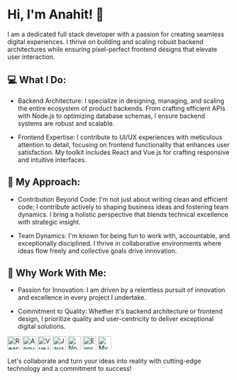 # Hi, I'm Anahit! 👋

I am a dedicated full stack developer with a passion for creating seamless digital experiences. I thrive on building and scaling robust backend architectures while ensuring pixel-perfect frontend designs that elevate user interaction.

## 💻 What I Do:
- Backend Architecture: I specialize in designing, managing, and scaling the entire ecosystem of product backends. From crafting efficient APIs with Node.js to optimizing database schemas, I ensure backend systems are robust and scalable.

- Frontend Expertise: I contribute to UI/UX experiences with meticulous attention to detail, focusing on frontend functionality that enhances user satisfaction. My toolkit includes React and Vue.js for crafting responsive and intuitive interfaces.

## 🚀 My Approach:
- Contribution Beyond Code: I'm not just about writing clean and efficient code; I contribute actively to shaping business ideas and fostering team dynamics. I bring a holistic perspective that blends technical excellence with strategic insight.

- Team Dynamics: I'm known for being fun to work with, accountable, and exceptionally disciplined. I thrive in collaborative environments where ideas flow freely and collective goals drive innovation.

## 🌟 Why Work With Me:
- Passion for Innovation: I am driven by a relentless pursuit of innovation and excellence in every project I undertake.

- Commitment to Quality: Whether it's backend architecture or frontend design, I prioritize quality and user-centricity to deliver exceptional digital solutions.

<!-- React -->
<img src="https://upload.wikimedia.org/wikipedia/commons/a/a7/React-icon.svg" alt="React" width="30" height="30"/>

<!-- Angular -->
<img src="https://angular.io/assets/images/logos/angular/angular.svg" alt="Angular" width="30" height="30"/>

<!-- Vue.js -->
<img src="https://vuejs.org/images/logo.svg" alt="Vue.js" width="30" height="30"/>

<!-- JavaScript -->
<img src="https://upload.wikimedia.org/wikipedia/commons/6/6a/JavaScript-logo.png" alt="JavaScript" width="30" height="30"/>

<!-- Node.js -->
<img src="https://upload.wikimedia.org/wikipedia/commons/d/d9/Node.js_logo.svg" alt="Node.js" width="30" height="30"/>

<!-- Express.js -->
<img src="https://upload.wikimedia.org/wikipedia/commons/6/64/Expressjs.png" alt="Express.js" width="30" height="30"/>

<!-- MySQL -->
<img src="https://upload.wikimedia.org/wikipedia/en/d/dd/MySQL_logo.svg" alt="MySQL" width="30" height="30"/>

Let's collaborate and turn your ideas into reality with cutting-edge technology and a commitment to success!

